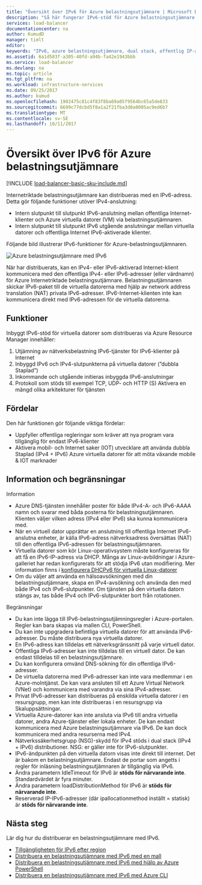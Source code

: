 ```yaml
---
title: "Översikt över IPv6 för Azure belastningsutjämnare | Microsoft Docs"
description: "Så här fungerar IPv6-stöd för Azure belastningsutjämnare och belastningsutjämnade virtuella datorer."
services: load-balancer
documentationcenter: na
author: KumudD
manager: timlt
editor: 
keywords: "IPv6, azure belastningsutjämnare, dual stack, offentlig IP-adress, inbyggd ipv6, mobil, iot"
ms.assetid: 6a1d583f-a305-40fd-a94b-fa42e1943bbb
ms.service: load-balancer
ms.devlang: na
ms.topic: article
ms.tgt_pltfrm: na
ms.workload: infrastructure-services
ms.date: 09/25/2017
ms.author: kumud
ms.openlocfilehash: 1902475c81c4f83f8ba69a05f9564bc65a5de833
ms.sourcegitcommit: 6699c77dcbd5f8a1a2f21fba3d0a0005ac9ed6b7
ms.translationtype: MT
ms.contentlocale: sv-SE
ms.lasthandoff: 10/11/2017
---
```

# <a name="overview-of-ipv6-for-azure-load-balancer"></a>Översikt över IPv6 för Azure belastningsutjämnare


[!INCLUDE [load-balancer-basic-sku-include.md](../../includes/load-balancer-basic-sku-include.md)]

Internetriktade belastningsutjämnare kan distribueras med en IPv6-adress. Detta gör följande funktioner utöver IPv4-anslutning:

* Intern slutpunkt till slutpunkt IPv6-anslutning mellan offentliga Internet-klienter och Azure virtuella datorer (VM) via belastningsutjämnaren.
* Intern slutpunkt till slutpunkt IPv6 utgående anslutningar mellan virtuella datorer och offentliga Internet IPv6-aktiverade klienter.

Följande bild illustrerar IPv6-funktioner för Azure-belastningsutjämnaren.

![Azure belastningsutjämnare med IPv6](./media/load-balancer-ipv6-overview/load-balancer-ipv6.png)

När har distribuerats, kan en IPv4- eller IPv6-aktiverad Internet-klient kommunicera med den offentliga IPv4- eller IPv6-adresser (eller värdnamn) för Azure Internetriktade belastningsutjämnare. Belastningsutjämnaren skickar IPv6-paket till de virtuella datorerna med hjälp av network address translation (NAT) privata IPv6-adresser. IPv6-Internet-klienten inte kan kommunicera direkt med IPv6-adressen för de virtuella datorerna.

## <a name="features"></a>Funktioner

Inbyggt IPv6-stöd för virtuella datorer som distribueras via Azure Resource Manager innehåller:

1. Utjämning av nätverksbelastning IPv6-tjänster för IPv6-klienter på Internet
2. Inbyggd IPv6 och IPv4-slutpunkterna på virtuella datorer (”dubbla Staplad”)
3. Inkommande och utgående initieras inbyggda IPv6-anslutningar
4. Protokoll som stöds till exempel TCP, UDP- och HTTP (S) Aktivera en mängd olika arkitekturer för tjänsten

## <a name="benefits"></a>Fördelar

Den här funktionen gör följande viktiga fördelar:

* Uppfyller offentliga regleringar som kräver att nya program vara tillgänglig för endast IPv6-klienter
* Aktivera mobil- och Internet saker (IOT) utvecklare att använda dubbla Staplad (IPv4 + IPv6) Azure virtuella datorer för att möta växande mobile & IOT marknader

## <a name="details-and-limitations"></a>Information och begränsningar

Information

* Azure DNS-tjänsten innehåller poster för både IPv4-A- och IPv6-AAAA namn och svarar med båda posterna för belastningsutjämnaren. Klienten väljer vilken adress (IPv4 eller IPv6) ska kunna kommunicera med.
* När en virtuell dator upprättar en anslutning till offentliga Internet IPv6-anslutna enheter, är källa IPv6-adress nätverksadress översättas (NAT) till den offentliga IPv6-adressen för belastningsutjämnaren.
* Virtuella datorer som kör Linux-operativsystem måste konfigureras för att få en IPv6-IP-adress via DHCP. Många av Linux-avbildningar i Azure-galleriet har redan konfigurerats för att stödja IPv6 utan modifiering. Mer information finns i [konfigurera DHCPv6 för virtuella Linux-datorer](load-balancer-ipv6-for-linux.md)
* Om du väljer att använda en hälsoavsökningen med din belastningsutjämnare, skapa en IPv4-avsökning och använda den med både IPv4 och IPv6-slutpunkter. Om tjänsten på den virtuella datorn stängs av, tas både IPv4 och IPv6-slutpunkter bort från rotationen.

Begränsningar

* Du kan inte lägga till IPv6-belastningsutjämningsregler i Azure-portalen. Regler kan bara skapas via mallen CLI, PowerShell.
* Du kan inte uppgradera befintliga virtuella datorer för att använda IPv6-adresser. Du måste distribuera nya virtuella datorer.
* En IPv6-adress kan tilldelas ett nätverksgränssnitt på varje virtuell dator.
* Offentliga IPv6-adresser kan inte tilldelas till en virtuell dator. De kan endast tilldelas till en belastningsutjämnare.
* Du kan konfigurera omvänd DNS-sökning för din offentliga IPv6-adresser.
* De virtuella datorerna med IPv6-adresser kan inte vara medlemmar i en Azure-molntjänst. De kan vara ansluten till ett Azure Virtual Network (VNet) och kommunicera med varandra via sina IPv4-adresser.
* Privat IPv6-adresser kan distribueras på enskilda virtuella datorer i en resursgrupp, men kan inte distribueras i en resursgrupp via Skaluppsättningar.
* Virtuella Azure-datorer kan inte ansluta via IPv6 till andra virtuella datorer, andra Azure-tjänster eller lokala enheter. De kan endast kommunicera med Azure belastningsutjämnare via IPv6. De kan dock kommunicera med andra resurserna med IPv4.
* Nätverkssäkerhetsgrupp (NSG)-skydd för IPv4 stöds i dual stack (IPv4 + IPv6) distributioner. NSG: er gäller inte för IPv6-slutpunkter.
* IPv6-ändpunkten på den virtuella datorn visas inte direkt till internet. Det är bakom en belastningsutjämnare. Endast de portar som angetts i regler för inläsning belastningsutjämnaren är tillgänglig via IPv6.
* Ändra parametern IdleTimeout för IPv6 är **stöds för närvarande inte**. Standardvärdet är fyra minuter.
* Ändra parametern loadDistributionMethod för IPv6 är **stöds för närvarande inte**.
* Reserverad IP-IPv6-adresser (där ipallocationmethod inställt = statisk) är **stöds för närvarande inte**.

## <a name="next-steps"></a>Nästa steg

Lär dig hur du distribuerar en belastningsutjämnare med IPv6.

* [Tillgängligheten för IPv6 efter region](https://go.microsoft.com/fwlink/?linkid=828357)
* [Distribuera en belastningsutjämnare med IPv6 med en mall](load-balancer-ipv6-internet-template.md)
* [Distribuera en belastningsutjämnare med IPv6 med hjälp av Azure PowerShell](load-balancer-ipv6-internet-ps.md)
* [Distribuera en belastningsutjämnare med IPv6 med Azure CLI](load-balancer-ipv6-internet-cli.md)
